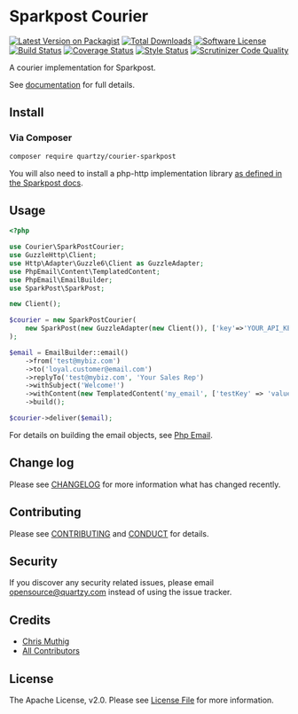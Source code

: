 # Sparkpost Courier

[![Latest Version on Packagist][ico-version]][link-packagist]
[![Total Downloads][ico-downloads]][link-downloads]
[![Software License][ico-license]](LICENSE)
[![Build Status][ico-travisci]][link-travisci]
[![Coverage Status][ico-codecov]][link-codecov]
[![Style Status][ico-styleci]][link-styleci]
[![Scrutinizer Code Quality][ico-scrutinizer]][link-scrutinizer]

A courier implementation for Sparkpost.

See [documentation](https://quartzy.github.io/courier/couriers/sparkpost/) for full details.

## Install

### Via Composer

```bash
composer require quartzy/courier-sparkpost
```

You will also need to install a php-http implementation library
[as defined in the Sparkpost docs](https://github.com/SparkPost/php-sparkpost#installation).

## Usage

```php
<?php

use Courier\SparkPostCourier;
use GuzzleHttp\Client;
use Http\Adapter\Guzzle6\Client as GuzzleAdapter;
use PhpEmail\Content\TemplatedContent;
use PhpEmail\EmailBuilder;
use SparkPost\SparkPost;

new Client();

$courier = new SparkPostCourier(
    new SparkPost(new GuzzleAdapter(new Client()), ['key'=>'YOUR_API_KEY'])
);

$email = EmailBuilder::email()
    ->from('test@mybiz.com')
    ->to('loyal.customer@email.com')
    ->replyTo('test@mybiz.com', 'Your Sales Rep')
    ->withSubject('Welcome!')
    ->withContent(new TemplatedContent('my_email', ['testKey' => 'value']))
    ->build();

$courier->deliver($email);
```

For details on building the email objects, see [Php Email](https://github.com/quartzy/php-email).


## Change log

Please see [CHANGELOG](CHANGELOG.md) for more information what has changed recently.

## Contributing

Please see [CONTRIBUTING](CONTRIBUTING.md) and [CONDUCT](CONDUCT.md) for details.

## Security

If you discover any security related issues, please email [opensource@quartzy.com](mailto:opensource@quartzy.com) instead of using the issue tracker.

## Credits

- [Chris Muthig](https://github.com/camuthig)
- [All Contributors][link-contributors]


## License

The Apache License, v2.0. Please see [License File](LICENSE) for more information.

[ico-version]: https://img.shields.io/packagist/v/quartzy/courier-sparkpost.svg?style=flat-square
[ico-license]: https://img.shields.io/badge/license-Apache%202.0-brightgreen.svg?style=flat-square
[ico-travisci]: https://img.shields.io/travis/quartzy/courier-sparkpost.svg?style=flat-square
[ico-codecov]: https://img.shields.io/scrutinizer/coverage/g/quartzy/courier-sparkpost.svg?style=flat-square
[ico-styleci]: https://styleci.io/repos/98693280/shield
[ico-scrutinizer]: https://img.shields.io/scrutinizer/g/quartzy/courier-sparkpost.svg?style=flat-square
[ico-downloads]: https://img.shields.io/packagist/dt/quartzy/courier-sparkpost.svg?style=flat-square

[link-packagist]: https://packagist.org/packages/quartzy/courier-sparkpost
[link-travisci]: https://travis-ci.org/quartzy/courier-sparkpost
[link-codecov]: https://scrutinizer-ci.com/g/quartzy/courier-sparkpost
[link-styleci]: https://styleci.io/repos/160008378
[link-scrutinizer]: https://scrutinizer-ci.com/g/quartzy/courier-sparkpost
[link-downloads]: https://packagist.org/packages/quartzy/courier-sparkpost
[link-contributors]: ../../contributors
